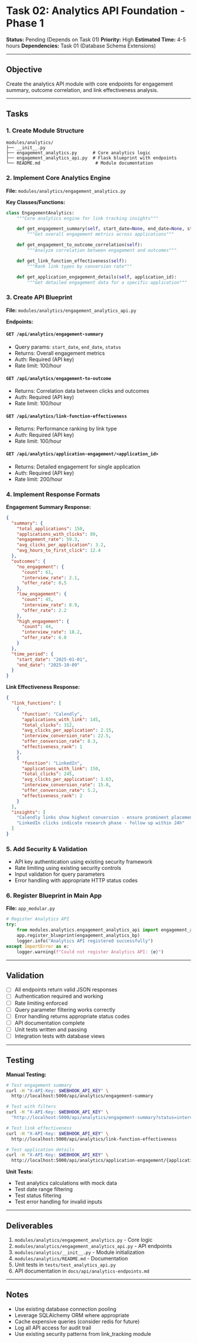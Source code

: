 # Task 02: Analytics API Foundation - Phase 1

**Status:** Pending (Depends on Task 01)
**Priority:** High
**Estimated Time:** 4-5 hours
**Dependencies:** Task 01 (Database Schema Extensions)

---

## Objective

Create the analytics API module with core endpoints for engagement summary, outcome correlation, and link effectiveness analysis.

---

## Tasks

### 1. Create Module Structure

```
modules/analytics/
├── __init__.py
├── engagement_analytics.py      # Core analytics logic
├── engagement_analytics_api.py  # Flask blueprint with endpoints
└── README.md                     # Module documentation
```

### 2. Implement Core Analytics Engine

**File:** `modules/analytics/engagement_analytics.py`

**Key Classes/Functions:**
```python
class EngagementAnalytics:
    """Core analytics engine for link tracking insights"""

    def get_engagement_summary(self, start_date=None, end_date=None, status=None):
        """Get overall engagement metrics across applications"""

    def get_engagement_to_outcome_correlation(self):
        """Analyze correlation between engagement and outcomes"""

    def get_link_function_effectiveness(self):
        """Rank link types by conversion rate"""

    def get_application_engagement_details(self, application_id):
        """Get detailed engagement data for a specific application"""
```

### 3. Create API Blueprint

**File:** `modules/analytics/engagement_analytics_api.py`

**Endpoints:**

#### `GET /api/analytics/engagement-summary`
- Query params: `start_date`, `end_date`, `status`
- Returns: Overall engagement metrics
- Auth: Required (API key)
- Rate limit: 100/hour

#### `GET /api/analytics/engagement-to-outcome`
- Returns: Correlation data between clicks and outcomes
- Auth: Required (API key)
- Rate limit: 100/hour

#### `GET /api/analytics/link-function-effectiveness`
- Returns: Performance ranking by link type
- Auth: Required (API key)
- Rate limit: 100/hour

#### `GET /api/analytics/application-engagement/<application_id>`
- Returns: Detailed engagement for single application
- Auth: Required (API key)
- Rate limit: 200/hour

### 4. Implement Response Formats

**Engagement Summary Response:**
```json
{
  "summary": {
    "total_applications": 150,
    "applications_with_clicks": 89,
    "engagement_rate": 59.3,
    "avg_clicks_per_application": 3.2,
    "avg_hours_to_first_click": 12.4
  },
  "outcomes": {
    "no_engagement": {
      "count": 61,
      "interview_rate": 2.1,
      "offer_rate": 0.5
    },
    "low_engagement": {
      "count": 45,
      "interview_rate": 8.9,
      "offer_rate": 2.2
    },
    "high_engagement": {
      "count": 44,
      "interview_rate": 18.2,
      "offer_rate": 6.8
    }
  },
  "time_period": {
    "start_date": "2025-01-01",
    "end_date": "2025-10-09"
  }
}
```

**Link Effectiveness Response:**
```json
{
  "link_functions": [
    {
      "function": "Calendly",
      "applications_with_link": 145,
      "total_clicks": 312,
      "avg_clicks_per_application": 2.15,
      "interview_conversion_rate": 22.5,
      "offer_conversion_rate": 8.3,
      "effectiveness_rank": 1
    },
    {
      "function": "LinkedIn",
      "applications_with_link": 150,
      "total_clicks": 245,
      "avg_clicks_per_application": 1.63,
      "interview_conversion_rate": 15.8,
      "offer_conversion_rate": 5.2,
      "effectiveness_rank": 2
    }
  ],
  "insights": [
    "Calendly links show highest conversion - ensure prominent placement",
    "LinkedIn clicks indicate research phase - follow up within 24h"
  ]
}
```

### 5. Add Security & Validation

- API key authentication using existing security framework
- Rate limiting using existing security controls
- Input validation for query parameters
- Error handling with appropriate HTTP status codes

### 6. Register Blueprint in Main App

**File:** `app_modular.py`

```python
# Register Analytics API
try:
    from modules.analytics.engagement_analytics_api import engagement_analytics_bp
    app.register_blueprint(engagement_analytics_bp)
    logger.info("Analytics API registered successfully")
except ImportError as e:
    logger.warning(f"Could not register Analytics API: {e}")
```

---

## Validation

- [ ] All endpoints return valid JSON responses
- [ ] Authentication required and working
- [ ] Rate limiting enforced
- [ ] Query parameter filtering works correctly
- [ ] Error handling returns appropriate status codes
- [ ] API documentation complete
- [ ] Unit tests written and passing
- [ ] Integration tests with database views

---

## Testing

**Manual Testing:**
```bash
# Test engagement summary
curl -H "X-API-Key: $WEBHOOK_API_KEY" \
  http://localhost:5000/api/analytics/engagement-summary

# Test with filters
curl -H "X-API-Key: $WEBHOOK_API_KEY" \
  "http://localhost:5000/api/analytics/engagement-summary?status=interview"

# Test link effectiveness
curl -H "X-API-Key: $WEBHOOK_API_KEY" \
  http://localhost:5000/api/analytics/link-function-effectiveness

# Test application details
curl -H "X-API-Key: $WEBHOOK_API_KEY" \
  http://localhost:5000/api/analytics/application-engagement/{application_id}
```

**Unit Tests:**
- Test analytics calculations with mock data
- Test date range filtering
- Test status filtering
- Test error handling for invalid inputs

---

## Deliverables

1. `modules/analytics/engagement_analytics.py` - Core logic
2. `modules/analytics/engagement_analytics_api.py` - API endpoints
3. `modules/analytics/__init__.py` - Module initialization
4. `modules/analytics/README.md` - Documentation
5. Unit tests in `tests/test_analytics_api.py`
6. API documentation in `docs/api/analytics-endpoints.md`

---

## Notes

- Use existing database connection pooling
- Leverage SQLAlchemy ORM where appropriate
- Cache expensive queries (consider redis for future)
- Log all API access for audit trail
- Use existing security patterns from link_tracking module
